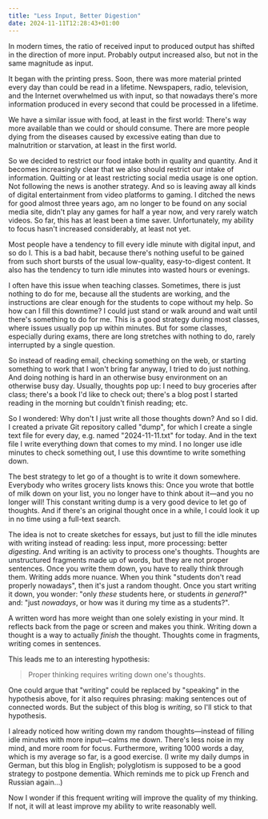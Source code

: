```yaml
---
title: "Less Input, Better Digestion"
date: 2024-11-11T12:28:43+01:00
---
```


In modern times, the ratio of received input to produced output has shifted in
the direction of more input. Probably output increased also, but not in the same
magnitude as input.

It began with the printing press. Soon, there was more material printed every
day than could be read in a lifetime. Newspapers, radio, television, and the
Internet overwhelmed us with input, so that nowadays there's more information
produced in every second that could be processed in a lifetime.

We have a similar issue with food, at least in the first world: There's way more
available than we could or should consume. There are more people dying from the
diseases caused by excessive eating than due to malnutrition or starvation, at
least in the first world.

So we decided to restrict our food intake both in quality and quantity. And it
becomes increasingly clear that we also should restrict our intake of
information. Quitting or at least restricting social media usage is one option.
Not following the news is another strategy. And so is leaving away all kinds of
digital entertainment from video platforms to gaming. I ditched the news for
good almost three years ago, am no longer to be found on any social media site,
didn't play any games for half a year now, and very rarely watch videos. So far,
this has at least been a time saver. Unfortunately, my ability to focus hasn't
increased considerably, at least not yet.

Most people have a tendency to fill every idle minute with digital input, and so
do I. This is a bad habit, because there's nothing useful to be gained from such
short bursts of the usual low-quality, easy-to-digest content. It also has the
tendency to turn idle minutes into wasted hours or evenings.

I often have this issue when teaching classes. Sometimes, there is just nothing
to do for me, because all the students are working, and the instructions are
clear enough for the students to cope without my help. So how can I fill this
downtime? I could just stand or walk around and wait until there's something to
do for me. This is a good strategy during most classes, where issues usually
pop up within minutes. But for some classes, especially during exams, there are
long stretches with nothing to do, rarely interrupted by a single question.

So instead of reading email, checking something on the web, or starting
something to work that I won't bring far anyway, I tried to do just nothing. And
doing nothing is hard in an otherwise busy environment on an otherwise busy day.
Usually, thoughts pop up: I need to buy groceries after class; there's a book
I'd like to check out; there's a blog post I started reading in the morning but
couldn't finish reading; etc.

So I wondered: Why don't I just write all those thoughts down? And so I did. I
created a private Git repository called "dump", for which I create a single text
file for every day, e.g. named "2024-11-11.txt" for today. And in the text file
I write everything down that comes to my mind. I no longer use idle minutes to
check something out, I use this downtime to write something down.

The best strategy to let go of a thought is to write it down somewhere.
Everybody who writes grocery lists knows this: Once you wrote that bottle of
milk down on your list, you no longer have to think about it—and you no longer
will! This constant writing dump is a very good device to let go of thoughts.
And if there's an original thought once in a while, I could look it up in no
time using a full-text search.

The idea is not to create sketches for essays, but just to fill the idle minutes
with writing instead of reading: less input, more processing: better
_digesting_. And writing is an activity to process one's thoughts. Thoughts are
unstructured fragments made up of words, but they are not proper sentences. Once
you write them down, you have to really think through them. Writing adds more
nuance. When you think "students don't read properly nowadays", then it's just a
random thought. Once you start writing it down, you wonder: "only _these_
students here, or students _in general_?" and: "just _nowadays_, or how was it
during my time as a students?".

A written word has more weight than one solely existing in your mind. It
reflects back from the page or screen and makes you think. Writing down a
thought is a way to actually _finish_ the thought. Thoughts come in fragments,
writing comes in sentences.

This leads me to an interesting hypothesis:

> Proper thinking requires writing down one's thoughts.

One could argue that "writing" could be replaced by "speaking" in the hypothesis
above, for it also requires phrasing: making sentences out of connected words.
But the subject of this blog is _writing_, so I'll stick to that hypothesis.

I already noticed how writing down my random thoughts—instead of filling idle
minutes with more input—calms me down. There's less noise in my mind, and more
room for focus. Furthermore, writing 1000 words a day, which is my average so
far, is a good exercise. (I write my daily dumps in German, but this blog in
English; polyglotism is supposed to be a good strategy to postpone dementia.
Which reminds me to pick up French and Russian again…)

Now I wonder if this frequent writing will improve the quality of my thinking.
If not, it will at least improve my ability to write reasonably well.
